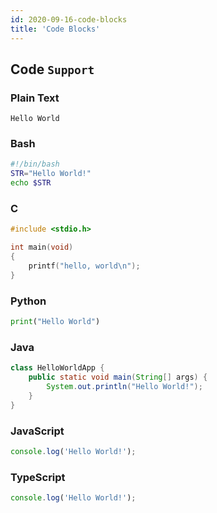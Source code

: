 ```yaml
---
id: 2020-09-16-code-blocks
title: 'Code Blocks'
---
```


## Code `Support`

### Plain Text

```plain text
Hello World
```

### Bash

```bash
#!/bin/bash
STR="Hello World!"
echo $STR
```

### C

```c
#include <stdio.h>

int main(void)
{
    printf("hello, world\n");
}
```

### Python

```python
print("Hello World")
```

### Java

```java
class HelloWorldApp {
    public static void main(String[] args) {
        System.out.println("Hello World!");
    }
}
```

### JavaScript

```javascript
console.log('Hello World!');
```

### TypeScript

```typescript
console.log('Hello World!');
```
